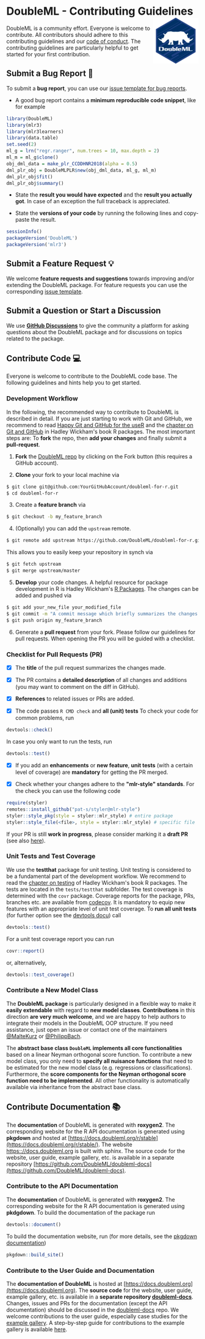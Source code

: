 # DoubleML - Contributing Guidelines <a href="https://docs.doubleml.org"><img src="man/figures/logo.png" align="right" width = "120" /></a>

DoubleML is a community effort.
Everyone is welcome to contribute.
All contributors should adhere to this contributing guidelines
and our [code of conduct](https://github.com/DoubleML/doubleml-for-r/blob/master/CODE_OF_CONDUCT.md).
The contributing guidelines are particularly helpful to get started for your first contribution.

## Submit a Bug Report :bug:
To submit a **bug report**, you can use our
[issue template for bug reports](https://github.com/DoubleML/doubleml-for-r/issues/new/choose).

- A good bug report contains a **minimum reproducible code snippet**, like for example

```R
library(DoubleML)
library(mlr3)
library(mlr3learners)
library(data.table)
set.seed(2)
ml_g = lrn("regr.ranger", num.trees = 10, max.depth = 2)
ml_m = ml_g$clone()
obj_dml_data = make_plr_CCDDHNR2018(alpha = 0.5)
dml_plr_obj = DoubleMLPLR$new(obj_dml_data, ml_g, ml_m)
dml_plr_obj$fit()
dml_plr_obj$summary()
```

- State the **result you would have expected** and the **result you actually got**.
In case of an exception the full traceback is appreciated.

- State the **versions of your code** by running the following lines and copy-paste the result.

```R
sessionInfo()
packageVersion('DoubleML')
packageVersion('mlr3')
```

## Submit a Feature Request :bulb:
We welcome **feature requests and suggestions** towards improving and/or extending the DoubleML package.
For feature requests you can use the corresponding
[issue template](https://github.com/DoubleML/doubleml-for-r/issues/new/choose).

## Submit a Question or Start a Discussion
We use **[GitHub Discussions](https://github.com/DoubleML/doubleml-for-r/discussions)** to give the community a platform
for asking questions about the DoubleML package and for discussions on topics related to the package.

## Contribute Code :computer:
Everyone is welcome to contribute to the DoubleML code base.
The following guidelines and hints help you to get started.

### Development Workflow
In the following, the recommended way to contribute to DoubleML is described in detail.
If you are just starting to work with Git and GitHub, we recommend to read [Happy Git and GitHub for the useR](https://happygitwithr.com/index.html) and the [chapter on Git and GitHub](https://r-pkgs.org/git.html) in Hadley Wickham's book R packages.
The most important steps are: To **fork** the repo, then **add your changes** and finally submit a **pull-request**.
1. **Fork** the [DoubleML repo](https://github.com/DoubleML/doubleml-for-r)
by clicking on the Fork button (this requires a GitHub account).

2. **Clone** your fork to your local machine via
```bash
$ git clone git@github.com:YourGitHubAccount/doubleml-for-r.git
$ cd doubleml-for-r
```

3. Create a **feature branch** via
```bash
$ git checkout -b my_feature_branch
```

4. (Optionally) you can add the `upstream` remote.
```bash
$ git remote add upstream https://github.com/DoubleML/doubleml-for-r.git
```
This allows you to easily keep your repository in synch via
```bash
$ git fetch upstream
$ git merge upstream/master
```

5. **Develop** your code changes. A helpful resource for package development in R
is Hadley Wickham's [R Packages](https://r-pkgs.org/preface.html).
The changes can be added and pushed via
```bash
$ git add your_new_file your_modified_file
$ git commit -m "A commit message which briefly summarizes the changes made"
$ git push origin my_feature_branch
```

6. Generate a **pull request** from your fork.
Please follow our guidelines for pull requests.
When opening the PR you will be guided with a checklist.

### Checklist for Pull Requests (PR)
- [x] The **title** of the pull request summarizes the changes made.

- [x] The PR contains a **detailed description** of all changes and additions
(you may want to comment on the diff in GitHub).

- [x] **References** to related issues or PRs are added.

- [x] The code passes `R CMD check` and **all (unit) tests**
To check your code for common problems, run
```R
devtools::check()
```
In case you only want to run the tests, run
```R
devtools::test()
```

- [x] If you add an **enhancements** or **new feature**, **unit tests**
(with a certain level of coverage) are **mandatory** for getting the PR merged.

- [x] Check whether your changes adhere to the **"mlr-style" standards**.
For the check you can use the following code
```R
require(styler)
remotes::install_github("pat-s/styler@mlr-style")
styler::style_pkg(style = styler::mlr_style) # entire package
styler::style_file(<file>, style = styler::mlr_style) # specific file
```

If your PR is still **work in progress**, please consider marking it a **draft PR**
(see also [here](https://docs.github.com/en/pull-requests/collaborating-with-pull-requests/proposing-changes-to-your-work-with-pull-requests/creating-a-pull-request)).

### Unit Tests and Test Coverage
We use the **testthat** package for unit testing.
Unit testing is considered to be a fundamental part of the development workflow.
We recommend to read the [chapter on testing](https://r-pkgs.org/tests.html) of Hadley Wickham's book R packages.
The tests are located in the `tests/testthat` subfolder.
The test coverage is determined with the `covr` package.
Coverage reports for the package, PRs, branches etc. are available from
[codecov](https://app.codecov.io/gh/DoubleML/doubleml-for-r).
It is mandatory to equip new features with an appropriate level of unit test coverage.
To **run all unit tests** (for further option see the [devtools docu](https://devtools.r-lib.org/reference/test.html)) call
```R
devtools::test()
```
For a unit test coverage report you can run
```R
covr::report()
```
or, alternatively,
```R
devtools::test_coverage()
```

### Contribute a New Model Class
The **DoubleML package** is particularly designed in a flexible way to make it **easily extendable** with regard to
**new model classes**.
**Contributions** in this direction **are very much welcome**, and we are happy to help authors to integrate their models in the
DoubleML OOP structure.
If you need assistance, just open an issue or contact one of the maintainers
[@MalteKurz](https://github.com/MalteKurz) or [@PhilippBach](https://github.com/PhilippBach).

The **abstract base class `DoubleML` implements all core functionalities** based on a linear Neyman orthogonal score
function.
To contribute a new model class, you only need to **specify all nuisance functions** that need to be estimated for the
new model class (e.g. regressions or classifications).
Furthermore, the **score components for the Neyman orthogonal score function need to be implemented**.
All other functionality is automatically available via inheritance from the abstract base class.
<!---TODO: Add a model template for the R package DoubleML
A **template for new model classes** is available
[here](https://github.com/DoubleML/doubleml-docs/blob/master/model_templates/double_ml_model_template.py).--->

## Contribute Documentation :books:

The **documentation** of DoubleML is generated with **roxygen2**. The corresponding website
for the R API documentation is generated using **pkgdown** and hosted at
[https://docs.doubleml.org/r/stable](https://docs.doubleml.org/r/stable/).
The website [https:://docs.doubleml.org](https://docs.doubleml.org) is built with
sphinx.
The source code for the website, user guide, example gallery, etc. is available in a separate repository
[https://github.com/DoubleML/doubleml-docs](https://github.com/DoubleML/doubleml-docs).

### Contribute to the API Documentation
The **documentation** of DoubleML is generated with **roxygen2**. The corresponding website
for the R API documentation is generated using **pkdgdown**.
To build the documentation of the package run
```R
devtools::document()
```
To build the documentation website, run (for more details, see the [pkgdown documentation](https://pkgdown.r-lib.org/))
```R
pkgdown::build_site()
```

### Contribute to the User Guide and Documentation
The **documentation of DoubleML** is hosted at [https://docs.doubleml.org](https://docs.doubleml.org).
The **source code** for the website, user guide, example gallery, etc. is available in a **separate repository
[doubleml-docs](https://github.com/DoubleML/doubleml-docs)**.
Changes, issues and PRs for the documentation (except the API documentation) should be discussed in the 
[doubleml-docs](https://github.com/DoubleML/doubleml-docs) repo.
We welcome contributions to the user guide, especially case studies for the
[example gallery](https://docs.doubleml.org/stable/examples/index.html).
A step-by-step guide for contributions to the example gallery is available
[here](https://github.com/DoubleML/doubleml-docs/wiki/Contribute-to-our-Website-and-Example-Gallery).
